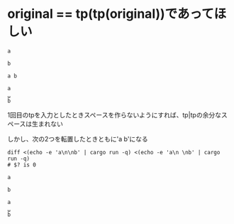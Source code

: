 # original == tp(tp(original))であってほしい

```original
a

b
```

```tp
a b
```

```tp|tp
a
␣
b
```

1回目のtpを入力としたときスペースを作らないようにすれば、tp|tpの余分なスペースは生まれない

しかし、次の2つを転置したときともに'a b'になる
```shell
diff <(echo -e 'a\n\nb' | cargo run -q) <(echo -e 'a\n \nb' | cargo run -q)
# $? is 0
```

```original
a

b
```

```original
a
␣
b
```


